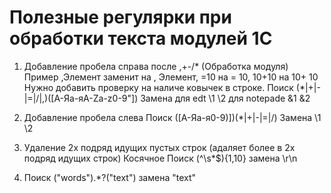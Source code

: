 # Полезные регулярки при обработки текста модулей 1С

1. Добавление пробела справа после ,+-/* (Обработка модуля) Пример ,Элемент заменит на , Элемент, =10 на = 10, 10+10 на 10+ 10
Нужно добавить проверку на наличе ковычек в строке.
Поиск (\*|\+|\-|\=|\/|,)([А-Яа-яA-Za-z0-9"]) Замена для edt \1 \2 для notepade &1 &2 
2.  Добавление пробела слева
Поиск ([А-Яа-я0-9\)])(\*|\+|\-|\=|\/) Замена \1 \2 
 
3. Удаление 2х подряд идущих пустых строк (адаляет более в 2х подряд идущих строк) Косячное
Поиск (^\s*$){1,10} замена \r\n

4.  Поиск ("words").*?("text") замена "text"